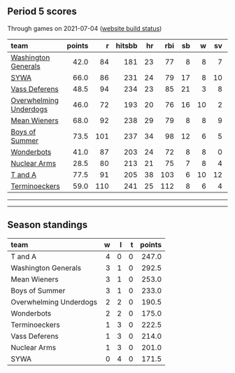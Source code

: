 

## Period 5 scores

Through games on 2021-07-04 ([website build status](https://github.com/brian-bot/pl-site/actions))


|team                                              | points|   r| hitsbb| hr| rbi| sb|  w| sv|  so|   era|  whip|
|:-------------------------------------------------|------:|---:|------:|--:|---:|--:|--:|--:|---:|-----:|-----:|
|[Washington Generals](./washingtongenerals)       |   42.0|  84|    181| 23|  77|  8|  8|  7| 129| 4.042| 1.195|
|[SYWA](./sywa)                                    |   66.0|  86|    231| 24|  79| 17|  8| 10| 114| 2.619| 1.114|
|[Vass Deferens](./vassdeferens)                   |   48.5|  94|    234| 23|  85| 21|  3|  8| 109| 4.500| 1.508|
|[Overwhelming Underdogs](./overwhelmingunderdogs) |   46.0|  72|    193| 20|  76| 16| 10|  2| 137| 3.563| 1.218|
|[Mean Wieners](./meanwieners)                     |   68.0|  92|    238| 29|  79|  8|  8|  9| 136| 3.583| 1.157|
|[Boys of Summer](./boysofsummer)                  |   73.5| 101|    237| 34|  98| 12|  6|  5| 148| 3.748| 1.064|
|[Wonderbots](./wonderbots)                        |   41.0|  87|    203| 24|  72|  8|  8|  0| 125| 3.857| 1.183|
|[Nuclear Arms](./nucleararms)                     |   28.5|  80|    213| 21|  75|  7|  8|  4|  96| 4.358| 1.310|
|[T and A](./tanda)                                |   77.5|  91|    205| 38| 103|  6| 10| 12| 177| 2.895| 1.101|
|[Terminoeckers](./terminoeckers)                  |   59.0| 110|    241| 25| 112|  8|  6|  4| 137| 4.547| 1.263|

* * *
* * *

## Season standings


|team                   |  w|  l|  t| points|
|:----------------------|--:|--:|--:|------:|
|T and A                |  4|  0|  0|  247.0|
|Washington Generals    |  3|  1|  0|  292.5|
|Mean Wieners           |  3|  1|  0|  253.0|
|Boys of Summer         |  3|  1|  0|  233.0|
|Overwhelming Underdogs |  2|  2|  0|  190.5|
|Wonderbots             |  2|  2|  0|  175.0|
|Terminoeckers          |  1|  3|  0|  222.5|
|Vass Deferens          |  1|  3|  0|  214.0|
|Nuclear Arms           |  1|  3|  0|  201.0|
|SYWA                   |  0|  4|  0|  171.5|


